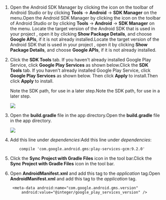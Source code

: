 1. <span data-ttu-id="9a9f0-101">Open the Android SDK Manager by clicking the icon on the toolbar of Android Studio or by clicking **Tools** -> **Android** -> **SDK Manager** on the menu.</span><span class="sxs-lookup"><span data-stu-id="9a9f0-101">Open the Android SDK Manager by clicking the icon on the toolbar of Android Studio or by clicking **Tools** -> **Android** -> **SDK Manager** on the menu.</span></span> <span data-ttu-id="9a9f0-102">Locate the target version of the Android SDK that is used in your project , open it by clicking **Show Package Details**, and choose **Google APIs**, if it is not already installed.</span><span class="sxs-lookup"><span data-stu-id="9a9f0-102">Locate the target version of the Android SDK that is used in your project , open it by clicking **Show Package Details**, and choose **Google APIs**, if it is not already installed.</span></span>
2. <span data-ttu-id="9a9f0-103">Click the **SDK Tools** tab. If you haven't already installed Google Play Service, click **Google Play Services** as shown below.</span><span class="sxs-lookup"><span data-stu-id="9a9f0-103">Click the **SDK Tools** tab. If you haven't already installed Google Play Service, click **Google Play Services** as shown below.</span></span> <span data-ttu-id="9a9f0-104">Then click **Apply** to install.</span><span class="sxs-lookup"><span data-stu-id="9a9f0-104">Then click **Apply** to install.</span></span> 
   
    <span data-ttu-id="9a9f0-105">Note the SDK path, for use in a later step.</span><span class="sxs-lookup"><span data-stu-id="9a9f0-105">Note the SDK path, for use in a later step.</span></span> 
   
    ![](https://docstestmedia1.blob.core.windows.net/azure-media/includes/media/notification-hubs-android-studio-add-google-play-services/notification-hubs-android-studio-sdk-manager.png)
3. <span data-ttu-id="9a9f0-106">Open the **build.gradle** file in the app directory.</span><span class="sxs-lookup"><span data-stu-id="9a9f0-106">Open the **build.gradle** file in the app directory.</span></span>
   
    ![](https://docstestmedia1.blob.core.windows.net/azure-media/includes/media/notification-hubs-android-studio-add-google-play-services/notification-hubs-android-studio-add-google-play-dependency.png)
4. <span data-ttu-id="9a9f0-107">Add this line under *dependencies*:</span><span class="sxs-lookup"><span data-stu-id="9a9f0-107">Add this line under *dependencies*:</span></span> 
   
           compile 'com.google.android.gms:play-services-gcm:9.2.0'
5. <span data-ttu-id="9a9f0-108">Click the **Sync Project with Gradle Files** icon in the tool bar.</span><span class="sxs-lookup"><span data-stu-id="9a9f0-108">Click the **Sync Project with Gradle Files** icon in the tool bar.</span></span>
6. <span data-ttu-id="9a9f0-109">Open **AndroidManifest.xml** and add this tag to the *application* tag.</span><span class="sxs-lookup"><span data-stu-id="9a9f0-109">Open **AndroidManifest.xml** and add this tag to the *application* tag.</span></span>
   
        <meta-data android:name="com.google.android.gms.version"
            android:value="@integer/google_play_services_version" />



